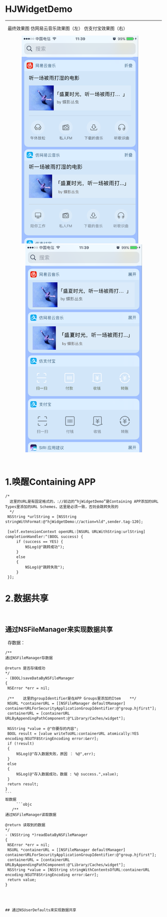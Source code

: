 # HJWidgetDemo
--------------
   
   最终效果图   仿网易云音乐效果图（左）              仿支付宝效果图（右）  
   
<div align=center><img src="https://github.com/HJZone/HJWidgetDemo/blob/master/HJWidgetDemo/screenshots/012.png" width="375" height="667" >      <img src="https://github.com/HJZone/HJWidgetDemo/blob/master/HJWidgetDemo/screenshots/011.png" width="375" height="667">
   
    
   <div align=left>  
   
    
 # 1.唤醒Containing APP     
   
   ```objc 
   /*
     这里的URL是有固定格式的，://前边的“hjWidgetDemo”是Containing APP添加的URL Types里添加的URL Schemes，这里是必须一致，否则会跳转失败的
     */
    NSString *urlString = [NSString stringWithFormat:@"hjWidgetDemo://action=%ld",sender.tag-120];
    
    [self.extensionContext openURL:[NSURL URLWithString:urlString] completionHandler:^(BOOL success) {
        if (success == YES) {
            NSLog(@"跳转成功");
        }
        else
        {
            NSLog(@"跳转失败");
        }
    }];
```


# 2.数据共享
   
      
  ## 通过NSFileManager来实现数据共享    
   
   存数据：
   
   ```objc
   /**
 通过NSFileManager存数据

 @return 是否存储成功
 */
- (BOOL)saveDataByNSFileManager
{
    NSError *err = nil;
    
    /**    这里的groupIdentifier是在APP Groups里添加的Item    **/
    NSURL *containerURL = [[NSFileManager defaultManager] containerURLForSecurityApplicationGroupIdentifier:@"group.hjfirst"];
    containerURL = [containerURL URLByAppendingPathComponent:@"Library/Caches/widget"];
    
    NSString *value = @"你要存的内容";
    BOOL result = [value writeToURL:containerURL atomically:YES encoding:NSUTF8StringEncoding error:&err];
    if (!result)
    {
        NSLog(@"存入数据失败，原因 ： %@",err);
    }
    else
    {
        NSLog(@"存入数据成功，数据 : %@ success.",value);
    }
    return result;
}
```   
取数据
      ```objc
      /**
 通过NSFileManager读取数据

 @return 读取到的数据
 */
- (NSString *)readDataByNSFileManager
{
    NSError *err = nil;
    NSURL *containerURL = [[NSFileManager defaultManager] containerURLForSecurityApplicationGroupIdentifier:@"group.hjfirst"];
    containerURL = [containerURL URLByAppendingPathComponent:@"Library/Caches/widget"];
    NSString *value = [NSString stringWithContentsOfURL:containerURL encoding:NSUTF8StringEncoding error:&err];
    return value;
}


      
   
## 通过NSUserDefaults来实现数据共享   

      
      
